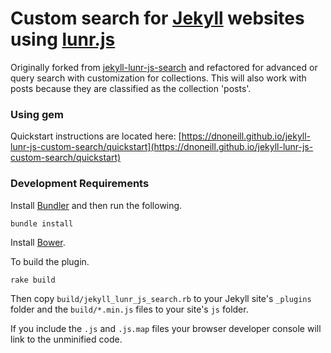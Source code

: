 # Custom search for [Jekyll](http://jekyllrb.com/) websites using [lunr.js](http://lunrjs.com/)

Originally forked from [jekyll-lunr-js-search](https://github.com/slashdotdash/jekyll-lunr-js-search) and refactored for advanced or query search with customization for collections. This will also work with posts because they are classified as the collection 'posts'.

### Using gem
Quickstart instructions are located here: [https://dnoneill.github.io/jekyll-lunr-js-custom-search/quickstart](https://dnoneill.github.io/jekyll-lunr-js-custom-search/quickstart)

### Development Requirements

Install [Bundler](http://bundler.io/) and then run the following.

	bundle install

Install [Bower](http://bower.io).

To build the plugin.

    rake build

Then copy `build/jekyll_lunr_js_search.rb` to your Jekyll site's `_plugins` folder and the `build/*.min.js` files to your site's `js` folder.

If you include the `.js` and `.js.map` files your browser developer console will link to the unminified code.
